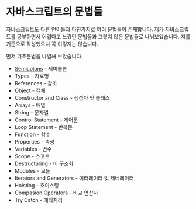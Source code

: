 # 자바스크립트의 문법들
자바스크립트도 다른 언어들과 마찬가지로 여러 문법들이 존재합니다. 제가 자바스크립트를 공부하면서 어렵다고 느꼈던 문법들과 그렇지 않은 문법들로 나눠보았습니다. 저를 기준으로 작성했으니 꼭 이렇지는 않습니다.

먼저 기초문법을 나열해 보았습니다.

  * [Semicolons](https://github.com/junu126/JavaScript_All/blob/master/Base-Class/Grammar/1_Semicolons.md) - 세미콜론
  * Types - 자료형
  * References - 참조
  * Object - 객체
  * Constructor and Class - 생성자 및 클래스
  * Arrays - 배열
  * String - 문자열
  * Control Statement - 제어문
  * Loop Statement - 반복문
  * Function - 함수
  * Properties - 속성
  * Variables - 변수
  * Scope - 스코프
  * Destructuring - 비 구조화
  * Modules - 모듈
  * Iterators and Generators - 이터레이터 및 제네레이터
  * Hoisting - 호이스팅
  * Compasion Operators - 비교 연산자
  * Try Catch - 예외처리